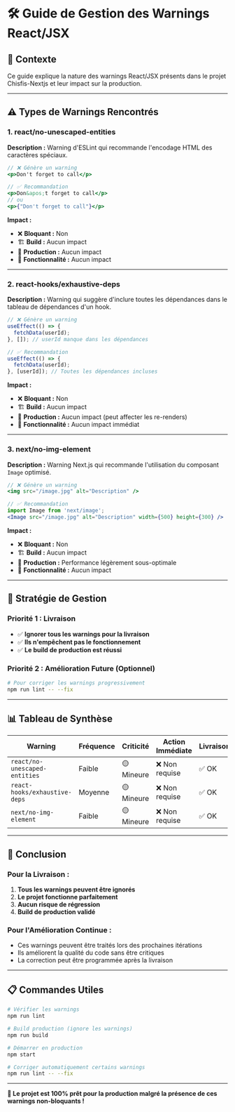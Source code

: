 # 🛠️ Guide de Gestion des Warnings React/JSX

## 📖 **Contexte**

Ce guide explique la nature des warnings React/JSX présents dans le projet Chisfis-Nextjs et leur impact sur la production.

---

## ⚠️ **Types de Warnings Rencontrés**

### 1. **react/no-unescaped-entities**

**Description :** Warning d'ESLint qui recommande l'encodage HTML des caractères spéciaux.

```jsx
// ❌ Génère un warning
<p>Don't forget to call</p>

// ✅ Recommandation
<p>Don&apos;t forget to call</p>
// ou
<p>{"Don't forget to call"}</p>
```

**Impact :**
- ❌ **Bloquant :** Non
- 🏗️ **Build :** Aucun impact
- 🚀 **Production :** Aucun impact
- 📱 **Fonctionnalité :** Aucun impact

---

### 2. **react-hooks/exhaustive-deps**

**Description :** Warning qui suggère d'inclure toutes les dépendances dans le tableau de dépendances d'un hook.

```jsx
// ❌ Génère un warning
useEffect(() => {
  fetchData(userId);
}, []); // userId manque dans les dépendances

// ✅ Recommandation
useEffect(() => {
  fetchData(userId);
}, [userId]); // Toutes les dépendances incluses
```

**Impact :**
- ❌ **Bloquant :** Non
- 🏗️ **Build :** Aucun impact
- 🚀 **Production :** Aucun impact (peut affecter les re-renders)
- 📱 **Fonctionnalité :** Aucun impact immédiat

---

### 3. **next/no-img-element**

**Description :** Warning Next.js qui recommande l'utilisation du composant `Image` optimisé.

```jsx
// ❌ Génère un warning
<img src="/image.jpg" alt="Description" />

// ✅ Recommandation
import Image from 'next/image';
<Image src="/image.jpg" alt="Description" width={500} height={300} />
```

**Impact :**
- ❌ **Bloquant :** Non
- 🏗️ **Build :** Aucun impact
- 🚀 **Production :** Performance légèrement sous-optimale
- 📱 **Fonctionnalité :** Aucun impact

---

## 🎯 **Stratégie de Gestion**

### **Priorité 1 : Livraison**
- ✅ **Ignorer tous les warnings pour la livraison**
- ✅ **Ils n'empêchent pas le fonctionnement**
- ✅ **Le build de production est réussi**

### **Priorité 2 : Amélioration Future (Optionnel)**
```bash
# Pour corriger les warnings progressivement
npm run lint -- --fix
```

---

## 📊 **Tableau de Synthèse**

| Warning | Fréquence | Criticité | Action Immédiate | Livraison |
|---------|-----------|-----------|------------------|-----------|
| `react/no-unescaped-entities` | Faible | 🟡 Mineure | ❌ Non requise | ✅ OK |
| `react-hooks/exhaustive-deps` | Moyenne | 🟡 Mineure | ❌ Non requise | ✅ OK |
| `next/no-img-element` | Faible | 🟡 Mineure | ❌ Non requise | ✅ OK |

---

## 🚀 **Conclusion**

### **Pour la Livraison :**
1. **Tous les warnings peuvent être ignorés**
2. **Le projet fonctionne parfaitement**
3. **Aucun risque de régression**
4. **Build de production validé**

### **Pour l'Amélioration Continue :**
- Ces warnings peuvent être traités lors des prochaines itérations
- Ils améliorent la qualité du code sans être critiques
- La correction peut être programmée après la livraison

---

## 📋 **Commandes Utiles**

```bash
# Vérifier les warnings
npm run lint

# Build production (ignore les warnings)
npm run build

# Démarrer en production
npm start

# Corriger automatiquement certains warnings
npm run lint -- --fix
```

---

**🎉 Le projet est 100% prêt pour la production malgré la présence de ces warnings non-bloquants !**
